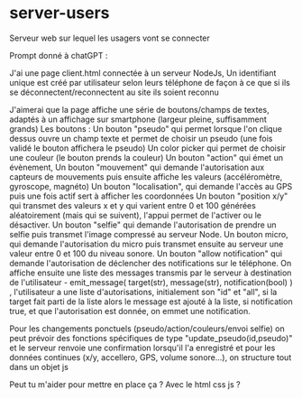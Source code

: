 # server-users
Serveur web sur lequel les usagers vont se connecter


Prompt donné à chatGPT :

J'ai une page client.html connectée à un serveur NodeJs,
Un identifiant unique est créé par utilisateur selon leurs téléphone de façon à ce que si ils se déconnectent/reconnectent au site ils soient reconnu

J'aimerai que la page affiche une série de boutons/champs de textes, adaptés à un affichage sur smartphone (largeur pleine, suffisamment grands)
Les boutons :
Un bouton "pseudo" qui permet lorsque l'on clique dessus ouvre un champ texte et permet de choisir un pseudo (une fois validé le bouton affichera le pseudo)
Un color picker qui permet de choisir une couleur (le bouton prends la couleur)
Un bouton "action" qui émet un évènement,
Un bouton "mouvement" qui demande l'autorisation aux capteurs de mouvements puis ensuite affiche les valeurs (accéléromètre, gyroscope, magnéto)
Un bouton "localisation", qui demande l'accès au GPS puis une fois actif sert à afficher les coordonnées
Un bouton "position x/y" qui transmet des valeurs x et y  qui varient entre 0 et 100 générées aléatoirement (mais qui se suivent), l'appui permet de l'activer ou le désactiver.
Un bouton "selfie" qui demande l'autorisation de prendre un selfie puis transmet l'image compressé au serveur Node.
Un bouton micro, qui demande l'autorisation du micro puis transmet ensuite au serveur une valeur entre 0 et 100 du niveau sonore.
Un bouton "allow notification" qui demande l'autorisation de déclencher des notifications sur le téléphone.
On affiche ensuite une liste des messages transmis par le serveur à destination de l'utilisateur - emit_message( target(str), message(str), notification(bool) ) , l'utilisateur a une liste d'autorisations, initialement son "id" et "all", si la target fait parti de la liste alors le message est ajouté à la liste, si notification true, et que l'autorisation est donnée, on emmet une notification.

Pour les changements ponctuels (pseudo/action/couleurs/envoi selfie) on peut prévoir des fonctions spécifiques de type "update_pseudo(id,pseudo)" et le serveur renvoie une confirmation lorsqu'il l'a enregistré
et pour les données continues (x/y, accellero, GPS, volume sonore...), on structure tout dans un objet js

Peut tu m'aider pour mettre en place ça ? Avec le html css js ?